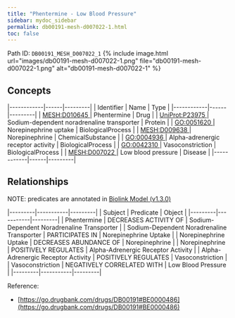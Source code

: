 ```yaml
---
title: "Phentermine - Low Blood Pressure"
sidebar: mydoc_sidebar
permalink: db00191-mesh-d007022-1.html
toc: false 
---
```



Path ID: `DB00191_MESH_D007022_1`
{% include image.html url="images/db00191-mesh-d007022-1.png" file="db00191-mesh-d007022-1.png" alt="db00191-mesh-d007022-1" %}

## Concepts

|------------|------|---------|
| Identifier | Name | Type    |
|------------|------|---------|
| <a href="https://identifiers.org/MESH:D010645">MESH:D010645 </a> | Phentermine | Drug |
| <a href="https://identifiers.org/UniProt:P23975">UniProt:P23975 </a> | Sodium-dependent noradrenaline transporter | Protein |
| <a href="https://identifiers.org/GO:0051620">GO:0051620 </a> | Norepinephrine uptake | BiologicalProcess |
| <a href="https://identifiers.org/MESH:D009638">MESH:D009638 </a> | Norepinephrine | ChemicalSubstance |
| <a href="https://identifiers.org/GO:0004936">GO:0004936 </a> | Alpha-adrenergic receptor activity | BiologicalProcess |
| <a href="https://identifiers.org/GO:0042310">GO:0042310 </a> | Vasoconstriction | BiologicalProcess |
| <a href="https://identifiers.org/MESH:D007022">MESH:D007022 </a> | Low blood pressure | Disease |
|------------|------|---------|

## Relationships


NOTE: predicates are annotated in <a href="https://github.com/biolink/biolink-model/releases/tag/v1.3.0">Biolink Model (v1.3.0)</a>

|---------|-----------|---------|
| Subject | Predicate | Object  |
|---------|-----------|---------|
| Phentermine | DECREASES ACTIVITY OF | Sodium-Dependent Noradrenaline Transporter |
| Sodium-Dependent Noradrenaline Transporter | PARTICIPATES IN | Norepinephrine Uptake |
| Norepinephrine Uptake | DECREASES ABUNDANCE OF | Norepinephrine |
| Norepinephrine | POSITIVELY REGULATES | Alpha-Adrenergic Receptor Activity |
| Alpha-Adrenergic Receptor Activity | POSITIVELY REGULATES | Vasoconstriction |
| Vasoconstriction | NEGATIVELY CORRELATED WITH | Low Blood Pressure |
|---------|-----------|---------|

Reference: 
  - [https://go.drugbank.com/drugs/DB00191#BE0000486](https://go.drugbank.com/drugs/DB00191#BE0000486)
